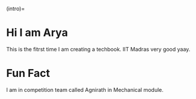 (intro)=
# Hi I am Arya 

This is the fitrst time I am creating a techbook. IIT Madras very good yaay.

# Fun Fact

I am in competition team called Agnirath in Mechanical module.
